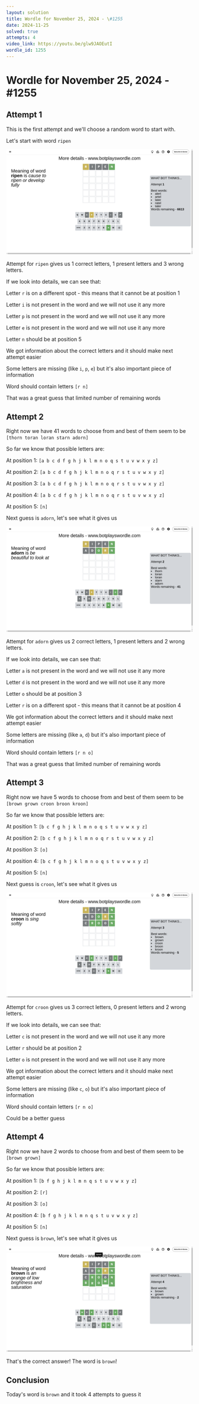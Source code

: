 ```yaml
---
layout: solution
title: Wordle for November 25, 2024 - \#1255
date: 2024-11-25
solved: true
attempts: 4
video_link: https://youtu.be/glw9JAOEutI
wordle_id: 1255
---
```


# Wordle for November 25, 2024 - \#1255

## Attempt 1

This is the first attempt and we'll choose a random word to start with.

Let's start with word `ripen`

![Attempt 1](2024-11-25/attempt-1.png)

Attempt for `ripen` gives us 1 correct letters, 1 present letters and 3 wrong letters.

If we look into details, we can see that:

Letter `r` is on a different spot - this means that it cannot be at position 1

Letter `i` is not present in the word and we will not use it any more

Letter `p` is not present in the word and we will not use it any more

Letter `e` is not present in the word and we will not use it any more

Letter `n` should be at position 5

We got information about the correct letters and it should make next attempt easier

Some letters are missing (like `i`, `p`, `e`) but it's also important piece of information

Word should contain letters `[r n]`

That was a great guess that limited number of remaining words



## Attempt 2

Right now we have 41 words to choose from and best of them seem to be `[thorn toran loran starn adorn]`

So far we know that possible letters are:

At position 1: `[a b c d f g h j k l m n o q s t u v w x y z]`

At position 2: `[a b c d f g h j k l m n o q r s t u v w x y z]`

At position 3: `[a b c d f g h j k l m n o q r s t u v w x y z]`

At position 4: `[a b c d f g h j k l m n o q r s t u v w x y z]`

At position 5: `[n]`

Next guess is `adorn`, let's see what it gives us

![Attempt 2](2024-11-25/attempt-2.png)

Attempt for `adorn` gives us 2 correct letters, 1 present letters and 2 wrong letters.

If we look into details, we can see that:

Letter `a` is not present in the word and we will not use it any more

Letter `d` is not present in the word and we will not use it any more

Letter `o` should be at position 3

Letter `r` is on a different spot - this means that it cannot be at position 4

We got information about the correct letters and it should make next attempt easier

Some letters are missing (like `a`, `d`) but it's also important piece of information

Word should contain letters `[r n o]`

That was a great guess that limited number of remaining words



## Attempt 3

Right now we have 5 words to choose from and best of them seem to be `[brown grown croon broon kroon]`

So far we know that possible letters are:

At position 1: `[b c f g h j k l m n o q s t u v w x y z]`

At position 2: `[b c f g h j k l m n o q r s t u v w x y z]`

At position 3: `[o]`

At position 4: `[b c f g h j k l m n o q s t u v w x y z]`

At position 5: `[n]`

Next guess is `croon`, let's see what it gives us

![Attempt 3](2024-11-25/attempt-3.png)

Attempt for `croon` gives us 3 correct letters, 0 present letters and 2 wrong letters.

If we look into details, we can see that:

Letter `c` is not present in the word and we will not use it any more

Letter `r` should be at position 2

Letter `o` is not present in the word and we will not use it any more

We got information about the correct letters and it should make next attempt easier

Some letters are missing (like `c`, `o`) but it's also important piece of information

Word should contain letters `[r n o]`

Could be a better guess



## Attempt 4

Right now we have 2 words to choose from and best of them seem to be `[brown grown]`

So far we know that possible letters are:

At position 1: `[b f g h j k l m n q s t u v w x y z]`

At position 2: `[r]`

At position 3: `[o]`

At position 4: `[b f g h j k l m n q s t u v w x y z]`

At position 5: `[n]`

Next guess is `brown`, let's see what it gives us

![Attempt 4](2024-11-25/attempt-4.png)

That's the correct answer! The word is `brown`!

## Conclusion

Today's word is `brown` and it took 4 attempts to guess it

